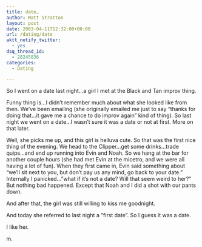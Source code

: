 ```yaml
---
title: date…
author: Matt Stratton
layout: post
date: 2003-04-11T12:32:00+00:00
url: /dating/date
aktt_notify_twitter:
  - yes
dsq_thread_id:
  - 28245836
categories:
  - Dating

---
```

So I went on a date last night&#8230;a girl I met at the Black and Tan improv thing.

Funny thing is&#8230;I didn&#8217;t remember much about what she looked like from then. We&#8217;ve been emailing (she originally emailed me just to say &#8220;thanks for doing that&#8230;it gave me a chance to do improv again&#8221; kind of thing). So last night we went on a date&#8230;I wasn&#8217;t sure it was a date or not at first. More on that later.

Well, she picks me up, and this girl is helluva cute. So that was the first nice thing of the evening. We head to the Clipper&#8230;get some drinks&#8230;trade quips&#8230;and end up running into Evin and Noah. So we hang at the bar for another couple hours (she had met Evin at the micetro, and we were all having a lot of fun). When they first came in, Evin said something about &#8220;we&#8217;ll sit next to you, but don&#8217;t pay us any mind, go back to your date.&#8221; Internally I panicked&#8230;&#8221;what if it&#8217;s not a date? Will that seem weird to her?&#8221; But nothing bad happened. Except that Noah and I did a shot with our pants down.

And after that, the girl was still willing to kiss me goodnight.

And today she referred to last night a &#8220;first date&#8221;. So I guess it was a date.

I like her.

m.
